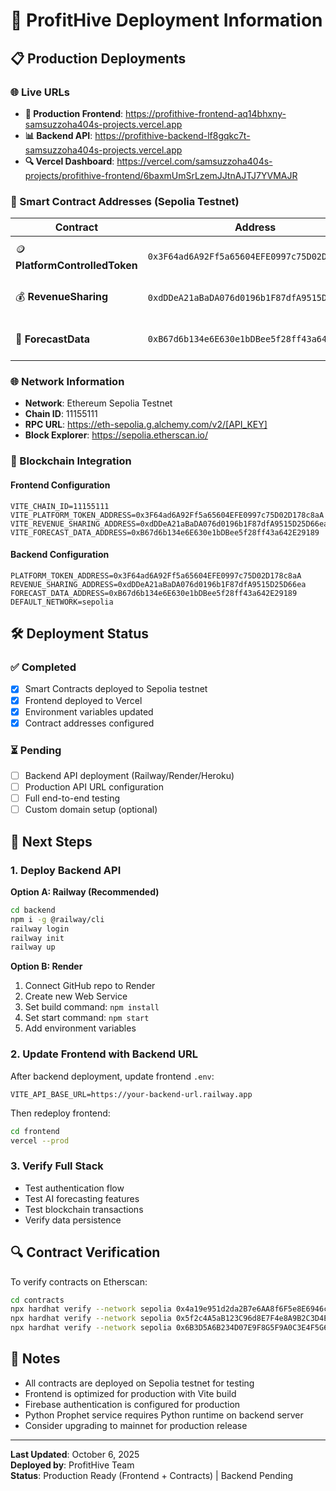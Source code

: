 # 🚀 ProfitHive Deployment Information

## 📋 Production Deployments

### 🌐 Live URLs

- **🎯 Production Frontend**: https://profithive-frontend-aq14bhxny-samsuzzoha404s-projects.vercel.app
- **📊 Backend API**: https://profithive-backend-lf8gqkc7t-samsuzzoha404s-projects.vercel.app
- **🔍 Vercel Dashboard**: https://vercel.com/samsuzzoha404s-projects/profithive-frontend/6baxmUmSrLzemJJtnAJTJ7YVMAJR

### 🔗 Smart Contract Addresses (Sepolia Testnet)

| Contract | Address | Purpose |
|----------|---------|---------|
| 🪙 **PlatformControlledToken** | `0x3F64ad6A92Ff5a65604EFE0997c75D02D178c8aA` | Platform utility token |
| 💰 **RevenueSharing** | `0xdDDeA21aBaDA076d0196b1F87dfA9515D25D66ea` | Revenue distribution system |
| 🔮 **ForecastData** | `0xB67d6b134e6E630e1bDBee5f28ff43a642E29189` | AI forecast data storage |

### 🌐 Network Information

- **Network**: Ethereum Sepolia Testnet
- **Chain ID**: 11155111
- **RPC URL**: https://eth-sepolia.g.alchemy.com/v2/[API_KEY]
- **Block Explorer**: https://sepolia.etherscan.io/

### 🔐 Blockchain Integration

#### Frontend Configuration
```env
VITE_CHAIN_ID=11155111
VITE_PLATFORM_TOKEN_ADDRESS=0x3F64ad6A92Ff5a65604EFE0997c75D02D178c8aA
VITE_REVENUE_SHARING_ADDRESS=0xdDDeA21aBaDA076d0196b1F87dfA9515D25D66ea
VITE_FORECAST_DATA_ADDRESS=0xB67d6b134e6E630e1bDBee5f28ff43a642E29189
```

#### Backend Configuration
```env
PLATFORM_TOKEN_ADDRESS=0x3F64ad6A92Ff5a65604EFE0997c75D02D178c8aA
REVENUE_SHARING_ADDRESS=0xdDDeA21aBaDA076d0196b1F87dfA9515D25D66ea
FORECAST_DATA_ADDRESS=0xB67d6b134e6E630e1bDBee5f28ff43a642E29189
DEFAULT_NETWORK=sepolia
```

## 🛠️ Deployment Status

### ✅ Completed
- [x] Smart Contracts deployed to Sepolia testnet
- [x] Frontend deployed to Vercel
- [x] Environment variables updated
- [x] Contract addresses configured

### ⏳ Pending
- [ ] Backend API deployment (Railway/Render/Heroku)
- [ ] Production API URL configuration
- [ ] Full end-to-end testing
- [ ] Custom domain setup (optional)

## 🚀 Next Steps

### 1. Deploy Backend API

**Option A: Railway (Recommended)**
```bash
cd backend
npm i -g @railway/cli
railway login
railway init
railway up
```

**Option B: Render**
1. Connect GitHub repo to Render
2. Create new Web Service
3. Set build command: `npm install`
4. Set start command: `npm start`
5. Add environment variables

### 2. Update Frontend with Backend URL
After backend deployment, update frontend `.env`:
```env
VITE_API_BASE_URL=https://your-backend-url.railway.app
```

Then redeploy frontend:
```bash
cd frontend
vercel --prod
```

### 3. Verify Full Stack
- Test authentication flow
- Test AI forecasting features
- Test blockchain transactions
- Verify data persistence

## 🔍 Contract Verification

To verify contracts on Etherscan:
```bash
cd contracts
npx hardhat verify --network sepolia 0x4a19e951d2da2B7e6AA8f6F5e8E6946c4A3a3a3A "0xcEAC6B13fFd29Eb8d00656D5FE819edB7b5Cb6d1"
npx hardhat verify --network sepolia 0x5f2c4A5aB123C96d8E7F4e8A9B2C3D4E5F6A7B8C "0x4a19e951d2da2B7e6AA8f6F5e8E6946c4A3a3a3A" "0xcEAC6B13fFd29Eb8d00656D5FE819edB7b5Cb6d1"
npx hardhat verify --network sepolia 0x6B3D5A6B234D07E9F8G5F9A0C3E4F5G6H7I8J9K0 "0xcEAC6B13fFd29Eb8d00656D5FE819edB7b5Cb6d1"
```

## 📝 Notes

- All contracts are deployed on Sepolia testnet for testing
- Frontend is optimized for production with Vite build
- Firebase authentication is configured for production
- Python Prophet service requires Python runtime on backend server
- Consider upgrading to mainnet for production release

---

**Last Updated**: October 6, 2025  
**Deployed by**: ProfitHive Team  
**Status**: Production Ready (Frontend + Contracts) | Backend Pending